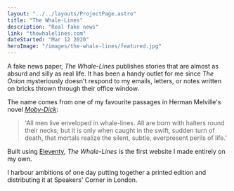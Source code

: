 ```yaml
---
layout: "../../layouts/ProjectPage.astro"
title: "The Whale-Lines"
description: "Real fake news"
link: "thewhalelines.com"
dateStarted: "Mar 12 2020"
heroImage: "/images/the-whale-lines/featured.jpg"
---
```


A fake news paper, _The Whale-Lines_ publishes stories that are almost as absurd and silly as real life. It has been a handy outlet for me since _The Onion_ mysteriously doesn't respond to my emails, letters, or notes written on bricks thrown through their office window.

The name comes from one of my favourite passages in Herman Melville's novel [_Moby-Dick_](https://www.gutenberg.org/ebooks/2701):

> 'All men live enveloped in whale-lines. All are born with halters round their necks; but it is only when caught in the swift, sudden turn of death, that mortals realize the silent, subtle, everpresent perils of life.'

Built using [Eleventy](https://www.11ty.dev/), _The Whale-Lines_ is the first website I made entirely on my own.

I harbour ambitions of one day putting together a printed edition and distributing it at Speakers' Corner in London.
